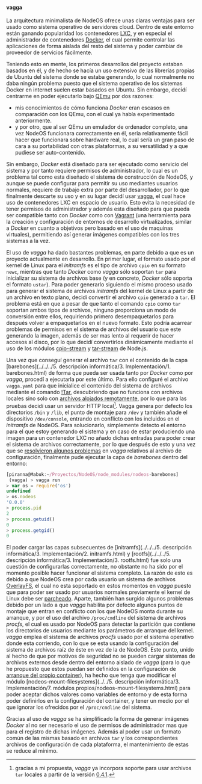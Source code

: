#### vagga

La arquitectura minimalista de NodeOS ofrece unas claras ventajas para ser usado
como sistema operativo de servidores cloud. Dentro de este entorno están ganando
popularidad los contenedores [LXC](https://linuxcontainers.org), y en especial
el administrador de contenedores [Docker](https://www.docker.com), el cual
permite controlar las aplicaciones de forma aislada del resto del sistema y
poder cambiar de proveedor de servicios fácilmente.

Teniendo esto en mente, los primeros desarrollos del proyecto estaban basados en
él, y de hecho se hacía un uso extensivo de las librerías propias de Ubuntu del
sistema donde se estaba generando, lo cual normalmente no daba ningún problema
puesto que el sistema operativo de los sistemas Docker en internet suelen estar
basados en Ubuntu. Sin embargo, decidí centrarme en poder ejecutarlo bajo
[QEmu](http://qemu.org) por dos razones:

* mis conocimientos de cómo funciona *Docker* eran escasos en comparación con
  los QEmu, con el cual ya había experimentado anteriormente.
* y por otro, que al ser QEmu un emulador de ordenador completo, una vez NodeOS
  funcionara correctamente en él, seria relativamente fácil hacer que funcionara
  sobre hardware real, lo cual sería un gran paso de cara a su portabilidad con
  otras plataformas, a su versatilidad y a que pudiese ser auto-contenido.

Sin embargo, *Docker* está diseñado para ser ejecutado como servicio del sistema
y por tanto requiere permisos de administrador, lo cual es un problema tal como
esta diseñado el sistema de construcción de NodeOS, y aunque se puede configurar
para permitir su uso mediantes usuarios normales, requiere de trabajo extra por
parte del desarrollador, por lo que finalmente descarte su uso y en su lugar
decidí usar [vagga](https://github.com/tailhook/vagga), el cual hace uso de
contenedores LXC en espacio de usuario. Esto evita la necesidad de tener
permisos de administrador y además esta diseñado para que pueda ser compatible
tanto con *Docker* como con [Vagrant](https://www.vagrantup.com) (una
herramienta para la creación y configuración de entornos de desarrollo
virtualizados, similar a *Docker* en cuanto a objetivos pero basado en el uso de
maquinas virtuales), permitiendo así generar imágenes compatibles con los tres
sistemas a la vez.

El uso de *vagga* ha dado bastantes problemas, en parte debido a que es un
proyecto actualmente en desarrollo. En primer lugar, el formato usado por el
kernel de Linux para el *initramfs* es el tipo de archivo `cpio` en su formato
`newc`, mientras que tanto *Docker* como *vagga* sólo soportan `tar` para
inicializar su sistema de archivos base (y en concreto, *Docker* sólo soporta el
formato `ustar`). Para poder generarlo siguiendo el mismo proceso usado para
generar el sistema de archivos *initramfs* del kernel de Linux a partir de un
archivo en texto plano, decidí convertir el archivo `cpio` generado a `tar`. El
problema está en que a pesar de que tanto el comando `cpio` como `tar` soportan
ambos tipos de archivos, ninguno proporciona un modo de conversión entre ellos,
requiriendo primero desempaquetarlos para después volver a empaquetarlos en el
nuevo formato. Esto podría acarrear problemas de permisos en el sistema de
archivos del usuario que este generando la imagen, además de ser mas lento al
requerir de hacer accesos al disco, por lo que decidí convertirlos dinámicamente
mediante el uso de los módulos [cpio-stream](cpio-stream.html) y
[tar-stream](tar-stream.html) de Node.js.

Una vez que conseguí generar el archivo `tar` con el contenido de la capa
[barebones](../../../5. descripción informática/3. Implementación/1. barebones.html)
de forma que pueda ser usada tanto por *Docker* como por *vagga*, procedí a
ejecutarla por este último. Para ello configuré el archivo `vagga.yaml` para que
inicialice el contenido del sistema de archivos mediante el comando
[!Tar](http://vagga.readthedocs.org/en/latest/build_commands.html#generic-installers),
descubriendo que no funciona con archivos locales sino solo con
[archivos alojados remotamente](https://github.com/tailhook/vagga/issues/81),
por lo que para las pruebas decidí usar un servidor HTTP local[^1]. Vagga genera
por defecto los directorios `/bin` y `/lib`, el punto de montaje para `/dev` y
también añade el dispositivo `/dev/console`, entrando en conflicto con los
incluidos en el *initramfs* de NodeOS. Para solucionarlo, simplemente detecto el
entorno para el que estoy generando el sistema y en caso de estar produciendo
una imagen para un contenedor LXC no añado dichas entradas para poder crear el
sistema de archivos correctamente, por lo que después de esto y una vez que se
[resolvieron algunos problemas](https://github.com/tailhook/vagga/issues/85) en
*vagga* relativos al archivo de configuración, finalmente pude ejecutar la capa
de *barebones* dentro del entorno:

```Javascript
[piranna@Mabuk:~/Proyectos/NodeOS/node_modules/nodeos-barebones]
 (vagga) > vagga run
> var os = require('os')
undefined
> os.nodeos
'0.0.0'
> process.pid
2
> process.getuid()
0
> process.getgid()
0
```

El poder cargar las capas subsecuentes de
[initramfs](../../../5. descripción informática/3. Implementación/2. initramfs.html) y
[rootfs](../../../5. descripción informática/3. Implementación/3. rootfs.html)
fue solo una cuestión de configurarlas correctamente, no obstante no ha sido por
el momento posible hacer funcionar el sistema completo. La razón de esto es
debido a que NodeOS crea por cada usuario un sistema de archivos
[OverlayFS](https://www.kernel.org/doc/Documentation/filesystems/overlayfs.txt),
el cual no esta soportado en estos momentos en *vagga* puesto que para poder ser
usado por usuarios normales previamente el kernel de Linux debe ser
[parcheado](https://github.com/tailhook/vagga/issues/101#issuecomment-150922680).
Aparte, también han surgido algunos problemas debido por un lado a que *vagga*
habilita por defecto algunos puntos de montaje que entran en conflicto con los
que NodeOS monta durante su arranque, y por el uso del archivo `/proc/cmdline`
del sistema de archivos *procfs*, el cual es usado por NodeOS para detectar la
partición que contiene los directorios de usuarios mediante los parámetros de
arranque del kernel. *vagga* emplea el sistema de archivos *procfs* usado por el
sistema operativo donde esta corriendo, con lo que se esta usando la
configuración del sistema de archivos raíz de éste en vez de la de NodeOS. Este
punto, unido al hecho de que por motivos de seguridad no se pueden cargar
sistemas de archivos externos desde dentro del entorno aislado de *vagga* (para
lo que he propuesto que estos puedan ser definidos en la configuración de
[arranque del propio container](https://github.com/tailhook/vagga/issues/103)),
ha hecho que tenga que modificar el módulo
[nodeos-mount-filesystems](../../5. descripción informática/3. Implementación/7. módulos propios/nodeos-mount-filesystems.html)
para poder aceptar dichos valores como variables de entorno y de esta forma
poder definirlos en la configuración del container, y tener un medio por el que
ignorar los ofrecidos por el `/proc/cmdline` del sistema.

Gracias al uso de *vagga* se ha simplificado la forma de generar imágenes
*Docker* al no ser necesario el uso de permisos de administrador mas que para el
registro de dichas imágenes. Además al poder usar un formato común de las mismas
basado en archivos `tar` y los correspondientes archivos de configuración de
cada plataforma, el mantenimiento de estas se reduce al mínimo.


[^1]: gracias a mi propuesta, *vagga* ya incorpora soporte para usar archivos `tar` locales a partir de la versión [0.4.1](https://github.com/tailhook/vagga/issues/81#issuecomment-147208077).
